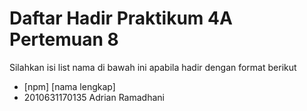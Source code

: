 # Daftar Hadir Praktikum 4A Pertemuan 8
Silahkan isi list nama di bawah ini apabila hadir dengan format berikut

- [npm] [nama lengkap]
- 2010631170135 Adrian Ramadhani 
